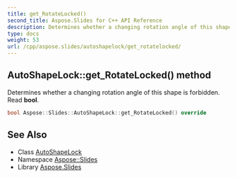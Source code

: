 ```yaml
---
title: get_RotateLocked()
second_title: Aspose.Slides for C++ API Reference
description: Determines whether a changing rotation angle of this shape is forbidden. Read bool.
type: docs
weight: 53
url: /cpp/aspose.slides/autoshapelock/get_rotatelocked/
---
```

## AutoShapeLock::get_RotateLocked() method


Determines whether a changing rotation angle of this shape is forbidden. Read **bool**.

```cpp
bool Aspose::Slides::AutoShapeLock::get_RotateLocked() override
```

## See Also

* Class [AutoShapeLock](./)
* Namespace [Aspose::Slides](../)
* Library [Aspose.Slides](../../)